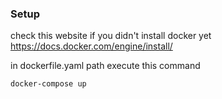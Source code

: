 ### Setup
        
check this website if you didn't install docker yet https://docs.docker.com/engine/install/

in dockerfile.yaml path execute this command 

```shell
docker-compose up

```

